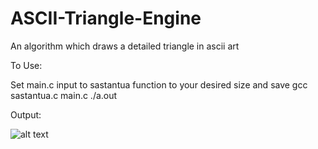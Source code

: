 # ASCII-Triangle-Engine
An algorithm which draws a detailed triangle in ascii art

To Use:

  Set main.c input to sastantua function to your desired size and save
  gcc sastantua.c main.c
  ./a.out
  
Output:

![alt text](https://i.ibb.co/jGxKYBB/Screen-Shot-2020-06-25-at-1-50-47-AM.png)
  
